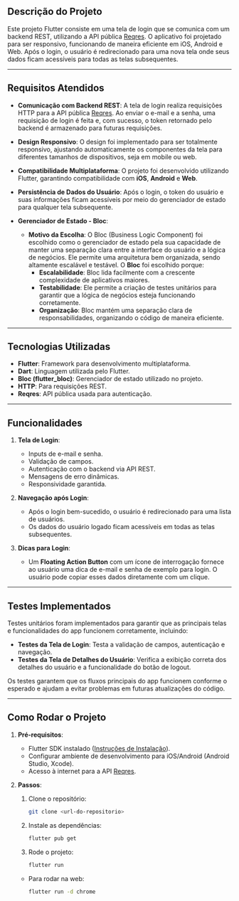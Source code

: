 ## Descrição do Projeto

Este projeto Flutter consiste em uma tela de login que se comunica com um backend REST, utilizando a API pública [Reqres](https://reqres.in). O aplicativo foi projetado para ser responsivo, funcionando de maneira eficiente em iOS, Android e Web. Após o login, o usuário é redirecionado para uma nova tela onde seus dados ficam acessíveis para todas as telas subsequentes.

---

## Requisitos Atendidos

- **Comunicação com Backend REST**: A tela de login realiza requisições HTTP para a API pública [Reqres](https://reqres.in). Ao enviar o e-mail e a senha, uma requisição de login é feita e, com sucesso, o token retornado pelo backend é armazenado para futuras requisições.

- **Design Responsivo**: O design foi implementado para ser totalmente responsivo, ajustando automaticamente os componentes da tela para diferentes tamanhos de dispositivos, seja em mobile ou web.

- **Compatibilidade Multiplataforma**: O projeto foi desenvolvido utilizando Flutter, garantindo compatibilidade com **iOS**, **Android** e **Web**.

- **Persistência de Dados do Usuário**: Após o login, o token do usuário e suas informações ficam acessíveis por meio do gerenciador de estado para qualquer tela subsequente.

- **Gerenciador de Estado - Bloc**:
  - **Motivo da Escolha**: O Bloc (Business Logic Component) foi escolhido como o gerenciador de estado pela sua capacidade de manter uma separação clara entre a interface do usuário e a lógica de negócios. Ele permite uma arquitetura bem organizada, sendo altamente escalável e testável. O **Bloc** foi escolhido porque:
    - **Escalabilidade**: Bloc lida facilmente com a crescente complexidade de aplicativos maiores.
    - **Testabilidade**: Ele permite a criação de testes unitários para garantir que a lógica de negócios esteja funcionando corretamente.
    - **Organização**: Bloc mantém uma separação clara de responsabilidades, organizando o código de maneira eficiente.

---

## Tecnologias Utilizadas

- **Flutter**: Framework para desenvolvimento multiplataforma.
- **Dart**: Linguagem utilizada pelo Flutter.
- **Bloc (flutter_bloc)**: Gerenciador de estado utilizado no projeto.
- **HTTP**: Para requisições REST.
- **Reqres**: API pública usada para autenticação.

---

## Funcionalidades

1. **Tela de Login**:
   - Inputs de e-mail e senha.
   - Validação de campos.
   - Autenticação com o backend via API REST.
   - Mensagens de erro dinâmicas.
   - Responsividade garantida.

2. **Navegação após Login**:
   - Após o login bem-sucedido, o usuário é redirecionado para uma lista de usuários.
   - Os dados do usuário logado ficam acessíveis em todas as telas subsequentes.

3. **Dicas para Login**:
   - Um **Floating Action Button** com um ícone de interrogação fornece ao usuário uma dica de e-mail e senha de exemplo para login. O usuário pode copiar esses dados diretamente com um clique.

---

## Testes Implementados

Testes unitários foram implementados para garantir que as principais telas e funcionalidades do app funcionem corretamente, incluindo:

- **Testes da Tela de Login**: Testa a validação de campos, autenticação e navegação.
- **Testes da Tela de Detalhes do Usuário**: Verifica a exibição correta dos detalhes do usuário e a funcionalidade do botão de logout.

Os testes garantem que os fluxos principais do app funcionem conforme o esperado e ajudam a evitar problemas em futuras atualizações do código.

---

## Como Rodar o Projeto

1. **Pré-requisitos**:
   - Flutter SDK instalado ([Instruções de Instalação](https://flutter.dev/docs/get-started/install)).
   - Configurar ambiente de desenvolvimento para iOS/Android (Android Studio, Xcode).
   - Acesso à internet para a API [Reqres](https://reqres.in).


2. **Passos**:
   1. Clone o repositório:
      ```bash
      git clone <url-do-repositorio>
      ```
   2. Instale as dependências:
      ```bash
      flutter pub get
      ```
   3. Rode o projeto:
      ```bash
      flutter run
      ```
   - Para rodar na web:
     ```bash
     flutter run -d chrome
     ```


